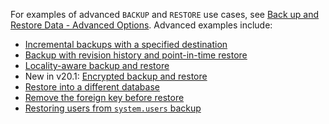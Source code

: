 For examples of advanced `BACKUP` and `RESTORE` use cases, see [Back up and Restore Data - Advanced Options](backup-and-restore-advanced-options.html). Advanced examples include:

- [Incremental backups with a specified destination](backup-and-restore-advanced-options.html#incremental-backups-with-explicitly-specified-destinations)
- [Backup with revision history and point-in-time restore](backup-and-restore-advanced-options.html#backup-with-revision-history-and-point-in-time-restore)
- [Locality-aware backup and restore](backup-and-restore-advanced-options.html#locality-aware-backup-and-restore)
- <span class="version-tag">New in v20.1:</span> [Encrypted backup and restore](backup-and-restore-advanced-options.html#encrypted-backup-and-restore)
- [Restore into a different database](backup-and-restore-advanced-options.html#restore-tables-into-a-different-database)
- [Remove the foreign key before restore](backup-and-restore-advanced-options.html#remove-the-foreign-key-before-restore)
- [Restoring users from `system.users` backup](backup-and-restore-advanced-options.html#restoring-users-from-system-users-backup)

